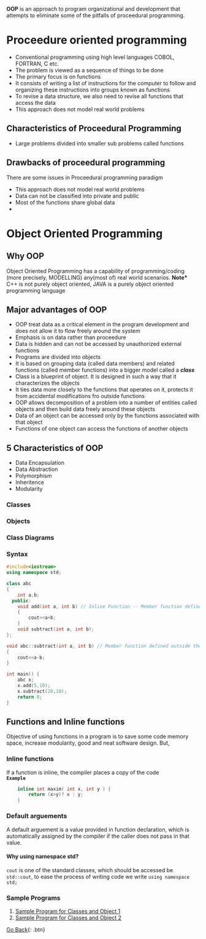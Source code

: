 <b>OOP</b> is an approach to program organizational and development that attempts to eliminate some of the pitfalls of proceedural programming.<br />

# Proceedure oriented programming
  * Conventional programming using high level languages COBOL, FORTRAN, C etc.
  * The problem is viewed as a sequence of things to be done
  * The primary focus is on functions
  * It consists of writing a list of instructions for the computer to follow and organizing these instructions into groups known as functions
  * To revise a data structure, we also need to revise all functions that access the data
  * This approach does not model real world problems

## Characteristics of Proceedural Programming
  * Large problems divided into smaller sub problems called functions

## Drawbacks of proceedural programming
There are some issues in Proceedural programming paradigm
  * This approach does not model real world problems
  * Data can not be classified into private and public
  * Most of the functions share global data
  *

# Object Oriented Programming

## Why OOP
Object Oriented Programming has a capability of programming/coding (more precisely, MODELLING) any(most of) real world scenarios.
<b>Note* </b> C++ is not purely object oriented, JAVA is a purely object oriented programming language

## Major advantages of OOP
  * OOP treat data as a critical element in the program development and does not allow it to flow freely around the system
  * Emphasis is on data rather than proceedure
  * Data is hidden and can not be accessed by unauthorized external functions
  * Programs are divided into objects
  * It is based on grouping data (called data members) and related functions (called member functions) into a bigger model called a ***class***
  * Class is a blueprint of object. It is designed in such a way that it characterizes the objects
  * It ties data more closely to the functions that operates on it, protects it from accidental modifications fro outside functions
  * OOP allows decomposition of a problem into a number of entities called objects and then build data freely around these objects
  * Data of an object can be accessed only by the functions associated with that object
  * Functions of one object can access the functions of another objects

## 5 Characteristics of OOP
  * Data Encapsulation
  * Data Abstraction
  * Polymorphism
  * Inheritence
  * Modularity

### Classes

### Objects

### Class Diagrams

### Syntax
```cpp
#include<iostream>
using namespace std;

class abc
{
    int a,b;
  public:
    void add(int a, int b) // Inline Function -- Member function defined inside the class
    {
        cout<<a+b;
    }
    void subtract(int a, int b);
};

void abc::subtract(int a, int b) // Member function defined outside the class
{
    cout<<a-b;
}

int main() {
    abc x;
    x.add(5,10);
    x.subtract(20,10);
    return 0;
}

```

## Functions and Inline functions
Objective of using functions in a program is to save some code memory space, increase modularity, good and neat software design.
But,

### Inline functions
If a function is inline, the compiler places a copy of the code
<br />
<b>`Example`</b>
```c
    inline int maxim( int x, int y ) {
        return (x>y)? x : y;
    }
```

### Default arguements
A default arguement is a value provided in function declaration, which is automatically assigned by the compiler if the caller does not pass in that value.


#### Why using namespace std?
`cout` is one of the standard classes, which should be accessed be `std::cout`, to ease the process of writing code we write `using namespace std;`

### Sample Programs
  1. [Sample Program for Classes and Object 1](./IntroToOOPS.cpp)
  2. [Sample Program for Classes and Object 2](./class1.cpp)

[Go Back](./..){: .btn}
